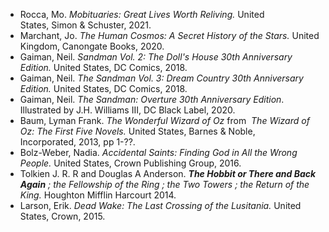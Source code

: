  - Rocca, Mo. *Mobituaries: Great Lives Worth Reliving.* United States, Simon & Schuster, 2021.  
 - Marchant, Jo. *The Human Cosmos: A Secret History of the Stars.* United Kingdom, Canongate Books, 2020.  
 - Gaiman, Neil. *Sandman Vol. 2: The Doll's House 30th Anniversary Edition.* United States, DC Comics, 2018.  
 - Gaiman, Neil. *The Sandman Vol. 3: Dream Country 30th Anniversary Edition.* United States, DC Comics, 2018.  
 - Gaiman, Neil. *The Sandman: Overture 30th Anniversary Edition*. Illustrated by J.H. Williams III, DC Black Label, 2020.  
 - Baum, Lyman Frank. *The Wonderful Wizard of Oz* from  *The Wizard of Oz: The First Five Novels.* United States, Barnes & Noble, Incorporated, 2013, pp 1-??.  
 - Bolz-Weber, Nadia. *Accidental Saints: Finding God in All the Wrong People.* United States, Crown Publishing Group, 2016.  
 - Tolkien J. R. R and Douglas A Anderson. ***The Hobbit or There and Back Again** ; the Fellowship of the Ring ; the Two Towers ; the Return of the King.* Houghton Mifflin Harcourt 2014.  
 - Larson, Erik. *Dead Wake: The Last Crossing of the Lusitania.* United States, Crown, 2015.  